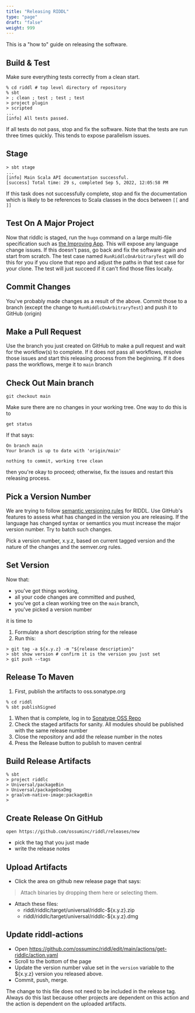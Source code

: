 ```yaml
---
title: "Releasing RIDDL"
type: "page"
draft: "false"
weight: 999
---
```


This is a "how to" guide on releasing the software. 

## Build & Test
Make sure everything tests correctly from a clean start. 
```shell
% cd riddl # top level directory of repository 
% sbt
> ; clean ; test ; test ; test
> project plugin
> scripted  
...
[info] All tests passed.
```
If all tests do not pass, stop and fix the software. Note that the tests are run
three times quickly. This tends to expose parallelism issues. 

## Stage
```shell
> sbt stage
...
[info] Main Scala API documentation successful.
[success] Total time: 29 s, completed Sep 5, 2022, 12:05:58 PM
```
If this task does not successfully complete, stop and fix the documentation which
is likely to be references to Scala classes in the docs between `[[` and `]]`

## Test On A Major Project
Now that riddlc is staged, run the `hugo` command on a large multi-file 
specification such as
[the Improving App](https://github.com/improving-ottawa/improving-app-riddl). 
This will expose any language change issues. If this doesn't pass, go back
and fix the software again and start from scratch. The test case named 
`RunRiddlcOnArbitraryTest` will do this for you if you clone that repo and 
adjust the paths in that test case for your clone. The test will just succeed
if it can't find those files locally. 

## Commit Changes
You've probably made changes as a result of the above. Commit those to a branch
(except the change to `RunRiddlcOnArbitraryTest`) and push it to GitHub (origin)

## Make a Pull Request
Use the branch you just created on GitHub to make a pull request and wait for
the workflow(s) to complete. If it does not pass all workflows, resolve those
issues and start this releasing process from the beginning. If it does pass the
workflows, merge it to `main` branch

## Check Out Main branch
```shell
git checkout main
```
Make sure there are no changes in your working tree.  One way to do this is to
```shell
get status
```
If that says:
```shell
On branch main
Your branch is up to date with 'origin/main'

nothing to commit, working tree clean
```
then you're okay to proceed; otherwise, fix the issues and restart this 
releasing process.

## Pick a Version Number
We are trying to follow [semantic versioning rules](https://semver.org/) 
for RIDDL. Use GitHub's features to 
assess what has changed in the version you are releasing. If the language has
changed syntax or semantics you must increase the major version number. Try to
batch such changes.

Pick a version number, x.y.z, based on current tagged version and the nature 
of the changes and the semver.org rules.

## Set Version
Now that:
* you've got things working,
* all your code changes are committed and pushed,
* you've got a clean working tree on the `main` branch,
* you've picked a version number

it is time to 

1. Formulate a short description string for the release
2. Run this:
```shell
> git tag -a ${x.y.z} -m "${release description}"
> sbt show version # confirm it is the version you just set
> git push --tags
```

## Release To Maven
1. First, publish the artifacts to oss.sonatype.org
```shell
% cd riddl
% sbt publishSigned
```
1. When that is complete, log in to 
   [Sonatype OSS Repo](https://oss.sonatype.org/#stagingRepositories)
2. Check the staged artifacts for sanity. All modules should be published with 
   the same release number
3. Close the repository and add the release number in the notes
4. Press the Release button to publish to maven central

## Build Release Artifacts

```shell
% sbt
> project riddlc
> Universal/packageBin
> Universal/packageOsxDmg
> graalvm-native-image:packageBin
> 
```

## Create Release On GitHub
```shell
open https://github.com/ossuminc/riddl/releases/new
```
* pick the tag that you just made 
* write the release notes

## Upload Artifacts

* Click the area on github new release page that says:
>  Attach binaries by dropping them here or selecting them.
* Attach these files:
  * riddl/riddlc/target/universal/riddlc-${x.y.z}.zip
  * riddl/riddlc/target/universal/riddlc-${x.y.z}.dmg


## Update riddl-actions
* Open https://github.com/ossuminc/riddl/edit/main/actions/get-riddlc/action.yaml
* Scroll to the bottom of the page
* Update the version number value set in the `version` variable to 
  the ${x.y.z} version you released above.
* Commit, push, merge.

The change to this file does not need to be included in the release tag. 
Always do this last because other projects are dependent on this action and the
action is dependent on the uploaded artifacts.
